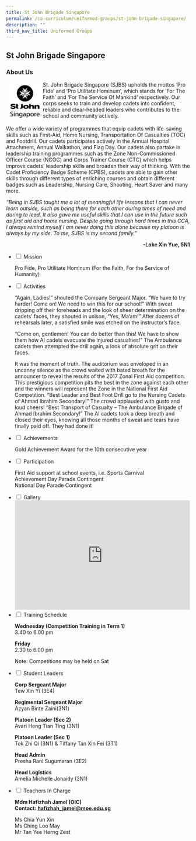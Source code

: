 ```yaml
---
title: St John Brigade Singapore
permalink: /co-curriculum/uniformed-groups/st-john-brigade-singapore/
description: ""
third_nav_title: Uniformed Groups
---
```

## St John Brigade Singapore

### About Us
<img style="width: 20%;" src="/images/sjbs.png" align="LEFT">
St. John Brigade Singapore (SJBS) upholds the mottos ‘Pro Fide’ and ‘Pro Utilitate Hominum’, which stands for ‘For The Faith’ and ‘For The Service Of Mankind’ respectively. Our corps seeks to train and develop cadets into confident, reliable and clear-headed leaders who contributes to the school and community actively.

<br clear="left">

We offer a wide variety of programmes that equip cadets with life-saving skills such as First-Aid, Home Nursing, Transportation Of Casualties (TOC) and Footdrill. Our cadets participates actively in the Annual Hospital Attachment, Annual Walkathon, and Flag Day. Our cadets also partake in leadership training programmes such as the Zone Non-Commissioned Officer Course (NCOC) and Corps Trainer Course (CTC) which helps improve cadets’ leadership skills and broaden their way of thinking. With the Cadet Proficiency Badge Scheme (CPBS), cadets are able to gain other skills through different types of enriching courses and obtain different badges such as Leadership, Nursing Care, Shooting, Heart Saver and many more.

_“Being in SJBS taught me a lot of meaningful life lessons that I can never learn outside, such as being there for each other during times of need and daring to lead. It also gave me useful skills that I can use in the future such as first aid and home nursing. Despite going through hard times in this CCA, I always remind myself I am never doing this alone because my platoon is always by my side. To me, SJBS is my second family.”_

<div style="text-align: right;"><b>-Loke Xin Yue, 5N1</b></div>

<ul class="jekyllcodex_accordion">
<li><input id="accordion1" type="checkbox"> <label for="accordion1">Mission</label>
<div>
<p>Pro Fide, Pro Utilitate Hominum (For the Faith, For the Service of Humanity)</p>
</div>
</li>
<li><input id="accordion2" type="checkbox"> <label for="accordion2">Activities</label>
<div>
<p>“Again, Ladies!” shouted the Company Sergeant Major. “We have to try harder! Come on! We need to win this for our school!” With sweat dripping off their foreheads and the look of sheer determination on the cadets’ faces, they shouted in unison, “Yes, Ma’am!” After dozens of rehearsals later, a satisfied smile was etched on the instructor’s face.</p>
<p>“Come on, gentlemen! You can do better than this! We have to show them how AI cadets evacuate the injured casualties!” The Ambulance cadets then attempted the drill again, a look of absolute grit on their faces.</p>
<p>It was the moment of truth. The auditorium was enveloped in an uncanny silence as the crowd waited with bated breath for the announcer to reveal the results of the 2017 Zonal First Aid competition. This prestigious competition pits the best in the zone against each other and the winners will represent the Zone in the National First Aid Competition. “Best Leader and Best Foot Drill go to the Nursing Cadets of Ahmad Ibrahim Secondary!” The crowd applauded with gusto and loud cheers! “Best Transport of Casualty – The Ambulance Brigade of Ahmad Ibrahim Secondary!” The AI cadets took a deep breath and closed their eyes, knowing all those months of sweat and tears have finally paid off. They had done it!</p>
</div>
</li>
<li><input id="accordion3" type="checkbox"> <label for="accordion3">Achievements</label>
<div>
<p>Gold Achievement Award for the 10th consecutive year</p>
</div>
</li>
<li><input id="accordion4" type="checkbox"> <label for="accordion4">Participation</label>
<div>
<p>First Aid support at school events, i.e. Sports Carnival<br>Achievement Day Parade Contingent<br>National Day Parade Contingent</p>
</div>
</li>
<li><input id="accordion5" type="checkbox"> <label for="accordion5">Gallery</label>
<div>
<iframe src="https://docs.google.com/presentation/d/e/2PACX-1vQfdbK7NXIudaT_0LZX-s82NlqE3DDJIv-tjTF8CBWjhPhKUFiOHq87NAD_b66gWIScYDm-sDM3gCNZ/embed?start=false&amp;loop=false&amp;delayms=5000" frameborder="0" width="480" height="299" allowfullscreen="true"></iframe>
</div>
</li>
<li><input id="accordion6" type="checkbox"> <label for="accordion6">Training Schedule</label>
<div>
<p><strong>Wednesday (Competition Training in Term 1)<br></strong>3.40 to 6.00 pm</p>
<p><strong>Friday<br></strong>2.30 to 6.00 pm</p>
<p>Note: Competitions may be held on Sat</p>
</div>
</li>
<li><input id="accordion7" type="checkbox"> <label for="accordion7">Student Leaders</label>
<div>
<p><strong>Corp Sergeant Major<br></strong>Tew Xin Yi (3E4)</p>
<p><strong>Regimental Sergeant Major<br></strong>Azyan Binte Zaini(3N1)</p>
<p><strong>Platoon Leader (Sec 2)<br></strong>Avari Heng Tian Ting&nbsp;(3N1)</p>
<p><strong>Platoon Leader (Sec 1)<br></strong>Tok Zhi Qi&nbsp;(3N1) &amp;&nbsp;Tiffany Tan Xin Fei (3T1)</p>
<p><strong>Head Admin<br></strong>Presha Rani Sugumaran&nbsp;(3E2)</p>
<p><strong>Head Logistics<br></strong>Amelia Michelle Jonaidy (3N1)</p>
</div>
</li>
<li><input id="accordion8" type="checkbox"> <label for="accordion8">Teachers In Charge</label>
<div>
<p><strong>Mdm Hafizhah Jamel (OIC)<br></strong><strong>Contact:&nbsp;<a href="mailto:hafizhah_jamel@moe.edu.sg" target="">hafizhah_jamel@moe.edu.sg</a></strong></p>
<p>Ms Chia Yun Xin<br>Ms Ching Loo May<br>Mr Tan Yee Herng Zest</p>
</div>
</li>
</ul>